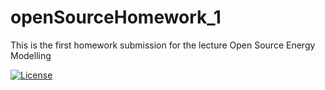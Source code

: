 # openSourceHomework_1

This is the first homework submission for the lecture Open Source Energy Modelling

[![License](https://img.shields.io/badge/License-Apache_2.0-red.svg)](https://opensource.org/licenses/Apache-2.0)

